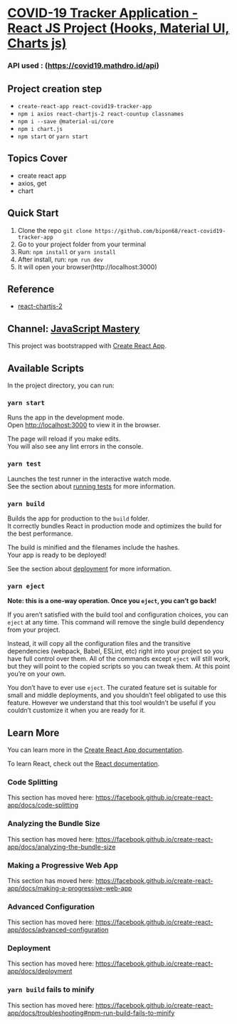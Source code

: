 # [COVID-19 Tracker Application - React JS Project (Hooks, Material UI, Charts js)](https://www.youtube.com/watch?v=khJlrj3Y6Ls)

### API used : (https://covid19.mathdro.id/api)

## Project creation step

- `create-react-app react-covid19-tracker-app`
- `npm i axios react-chartjs-2 react-countup classnames`
- `npm i --save @material-ui/core`
- `npm i chart.js`
- `npm start` or `yarn start`

## Topics Cover
- create react app
- axios, get
- chart

## Quick Start
1.  Clone the repo `git clone https://github.com/bipon68/react-covid19-tracker-app`
2.  Go to your project folder from your terminal
3.  Run: `npm install` or `yarn install`
4.  After install, run: `npm run dev`
5.  It will open your browser(http://localhost:3000)

## Reference
- [react-chartjs-2](https://www.npmjs.com/package/react-chartjs-2)

## Channel: [JavaScript Mastery](https://www.youtube.com/channel/UCmXmlB4-HJytD7wek0Uo97A)

This project was bootstrapped with [Create React App](https://github.com/facebook/create-react-app).

## Available Scripts

In the project directory, you can run:

### `yarn start`

Runs the app in the development mode.<br />
Open [http://localhost:3000](http://localhost:3000) to view it in the browser.

The page will reload if you make edits.<br />
You will also see any lint errors in the console.

### `yarn test`

Launches the test runner in the interactive watch mode.<br />
See the section about [running tests](https://facebook.github.io/create-react-app/docs/running-tests) for more information.

### `yarn build`

Builds the app for production to the `build` folder.<br />
It correctly bundles React in production mode and optimizes the build for the best performance.

The build is minified and the filenames include the hashes.<br />
Your app is ready to be deployed!

See the section about [deployment](https://facebook.github.io/create-react-app/docs/deployment) for more information.

### `yarn eject`

**Note: this is a one-way operation. Once you `eject`, you can’t go back!**

If you aren’t satisfied with the build tool and configuration choices, you can `eject` at any time. This command will remove the single build dependency from your project.

Instead, it will copy all the configuration files and the transitive dependencies (webpack, Babel, ESLint, etc) right into your project so you have full control over them. All of the commands except `eject` will still work, but they will point to the copied scripts so you can tweak them. At this point you’re on your own.

You don’t have to ever use `eject`. The curated feature set is suitable for small and middle deployments, and you shouldn’t feel obligated to use this feature. However we understand that this tool wouldn’t be useful if you couldn’t customize it when you are ready for it.

## Learn More

You can learn more in the [Create React App documentation](https://facebook.github.io/create-react-app/docs/getting-started).

To learn React, check out the [React documentation](https://reactjs.org/).

### Code Splitting

This section has moved here: https://facebook.github.io/create-react-app/docs/code-splitting

### Analyzing the Bundle Size

This section has moved here: https://facebook.github.io/create-react-app/docs/analyzing-the-bundle-size

### Making a Progressive Web App

This section has moved here: https://facebook.github.io/create-react-app/docs/making-a-progressive-web-app

### Advanced Configuration

This section has moved here: https://facebook.github.io/create-react-app/docs/advanced-configuration

### Deployment

This section has moved here: https://facebook.github.io/create-react-app/docs/deployment

### `yarn build` fails to minify

This section has moved here: https://facebook.github.io/create-react-app/docs/troubleshooting#npm-run-build-fails-to-minify
